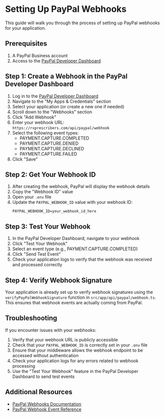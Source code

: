 # Setting Up PayPal Webhooks

This guide will walk you through the process of setting up PayPal webhooks for your application.

## Prerequisites

1. A PayPal Business account
2. Access to the [PayPal Developer Dashboard](https://developer.paypal.com/dashboard/)

## Step 1: Create a Webhook in the PayPal Developer Dashboard

1. Log in to the [PayPal Developer Dashboard](https://developer.paypal.com/dashboard/)
2. Navigate to the "My Apps & Credentials" section
3. Select your application (or create a new one if needed)
4. Scroll down to the "Webhooks" section
5. Click "Add Webhook"
6. Enter your webhook URL: `https://rxprescribers.com/api/paypal/webhook`
7. Select the following event types:
   - PAYMENT.CAPTURE.COMPLETED
   - PAYMENT.CAPTURE.DENIED
   - PAYMENT.CAPTURE.DECLINED
   - PAYMENT.CAPTURE.FAILED
8. Click "Save"

## Step 2: Get Your Webhook ID

1. After creating the webhook, PayPal will display the webhook details
2. Copy the "Webhook ID" value
3. Open your `.env` file
4. Update the `PAYPAL_WEBHOOK_ID` value with your webhook ID:
   ```
   PAYPAL_WEBHOOK_ID=your_webhook_id_here
   ```

## Step 3: Test Your Webhook

1. In the PayPal Developer Dashboard, navigate to your webhook
2. Click "Test Your Webhook"
3. Select an event type (e.g., PAYMENT.CAPTURE.COMPLETED)
4. Click "Send Test Event"
5. Check your application logs to verify that the webhook was received and processed correctly

## Step 4: Verify Webhook Signature

Your application is already set up to verify webhook signatures using the `verifyPayPalWebhookSignature` function in `src/app/api/paypal/webhook.ts`. This ensures that webhook events are actually coming from PayPal.

## Troubleshooting

If you encounter issues with your webhooks:

1. Verify that your webhook URL is publicly accessible
2. Check that your `PAYPAL_WEBHOOK_ID` is correctly set in your `.env` file
3. Ensure that your middleware allows the webhook endpoint to be accessed without authentication
4. Check your application logs for any errors related to webhook processing
5. Use the "Test Your Webhook" feature in the PayPal Developer Dashboard to send test events

## Additional Resources

- [PayPal Webhooks Documentation](https://developer.paypal.com/docs/api-basics/notifications/webhooks/)
- [PayPal Webhook Event Reference](https://developer.paypal.com/docs/api-basics/notifications/webhooks/event-names/)
